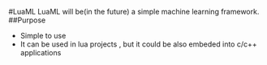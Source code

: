 #LuaML
LuaML will be(in the future) a simple machine learning framework.
##Purpose
- Simple to use
- It can be used in lua projects , but it could be also embeded into c/c++ applications
	